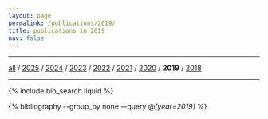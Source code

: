 ```yaml
---
layout: page
permalink: /publications/2019/
title: publications in 2019
nav: false
---
```


<hr/>

[all](https://wongzit.github.io/publications/) / [2025](https://wongzit.github.io/publications/2025/) / [2024](https://wongzit.github.io/publications/2024/) / [2023](https://wongzit.github.io/publications/2023/) / [2022](https://wongzit.github.io/publications/2022/) / [2021](https://wongzit.github.io/publications/2021/) / [2020](https://wongzit.github.io/publications/2020/) / **2019** / [2018](https://wongzit.github.io/publications/2018/)

<hr/>

<!-- _pages/publications.md -->

<!-- Bibsearch Feature -->

{% include bib_search.liquid %}

<div class="publications">

{% bibliography --group_by none --query @*[year=2019]* %}

</div>


